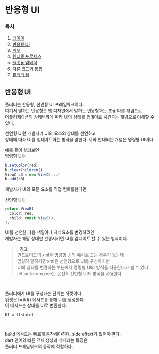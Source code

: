 # 반응형 UI

### 목차

1. [레이어](https://github.com/leegh519/TIL/blob/main/Flutter/Architecture/%EB%A0%88%EC%9D%B4%EC%96%B4.md#%EB%A0%88%EC%9D%B4%EC%96%B4)
2. [반응형 UI](https://github.com/leegh519/TIL/blob/main/Flutter/Architecture/%EB%B0%98%EC%9D%91%ED%98%95%20%EC%82%AC%EC%9A%A9%EC%9E%90%20%EC%9D%B8%ED%84%B0%ED%8E%98%EC%9D%B4%EC%8A%A4.md#반응형-UI)
3. [위젯](https://github.com/leegh519/TIL/blob/main/Flutter/Architecture/%EC%9C%84%EC%A0%AF.md#위젯)
4. [렌더링 프로세스](https://github.com/leegh519/TIL/blob/main/Flutter/Architecture/%EB%A0%8C%EB%8D%94%EB%A7%81%20%ED%94%84%EB%A1%9C%EC%84%B8%EC%8A%A4.md#렌더링-프로세스)
5. [플랫폼 임베더](https://github.com/leegh519/TIL/blob/main/Flutter/Architecture/%ED%94%8C%EB%9E%AB%ED%8F%BC%20%EC%9E%84%EB%B2%A0%EB%8D%94.md#플랫폼-임베더)
6. [다른 코드와 통합](https://github.com/leegh519/TIL/blob/main/Flutter/Architecture/%EB%8B%A4%EB%A5%B8%20%EC%BD%94%EB%93%9C%EC%99%80%20%ED%86%B5%ED%95%A9.md#다른-코드와-통합)
7. [플러터 웹](https://github.com/leegh519/TIL/blob/main/Flutter/Architecture/%ED%94%8C%EB%9F%AC%ED%84%B0%20%EC%9B%B9.md#플러터-웹)


## 반응형 UI
플러터는 반응형, 선언형 UI 프레임워크이다.   
여기서 말하는 반응형은 웹 디자인에서 말하는 반응형과는 조금 다른 개념으로   
어플리케이션의 상태변화에 따라 UI의 상태를 업데이트 시킨다는 개념으로 이해할 수 있다.   

선언형 UI란 개발자가 UI의 요소와 상태를 선언하고    
상태에 따라 UI를 업데이트하는 방식을 말한다.
이와 반대되는 개념은 명령형 UI이다.   

예를 들어 살펴보면    
명령형 UI는
```javascript
b.setColor(red)
b.clearChildren()
ViewC c3 = new ViewC(...)
b.add(c3)
```
개발자가 UI의 모든 요소를 직접 컨트롤한다면   

선언형 UI는
```javascript
return ViewB(
  color: red,
  child: const ViewC(),
);
```
UI를 선언한 다음 색깔이나 자식요소를 변경하려면    
개발자는 해당 상태만 변경시키면 UI를 업데이트 할 수 있는 방식이다.   

> ℹ️ **참고:**    
> 안드로이드의 xml을 명령형 UI의 예시로 드는 경우가 있는데   
> 엄밀히 말하자면 xml은 선언형으로 UI를 구성하지만   
> UI의 상태를 변경하는 부분에서 명령형 UI의 방식을 사용한다고 볼 수 있다.   
> jetpack compose는 온전히 선언형 UI의 방식을 사용한다.   
   
<br/>   

플러터에서 UI를 구성하는 단위는 위젯이다.   
위젯은 build() 메서드를 통해 UI를 생성한다.   
이 메서드는 상태를 UI로 변환한다.   
```
UI = f(state)
```
<br/>   

build 메서드는 빠르게 동작해야하며, side effect가 없어야 한다.    
dart 언어의 빠른 객체 생성과 삭제라는 특징은    
플러터 프레임워크의 동작에 적합하다.   

